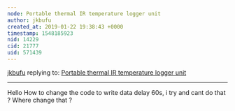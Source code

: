 ```yaml
---
node: Portable thermal IR temperature logger unit
author: jkbufu
created_at: 2019-01-22 19:38:43 +0000
timestamp: 1548185923
nid: 14229
cid: 21777
uid: 571439
---
```




[jkbufu](../profile/jkbufu) replying to: [Portable thermal IR temperature logger unit](../notes/cfastie/05-26-2017/portable-thermal-ir-temperature-logger-unit)

----
 Hello
How to change the code to write data delay 60s, i try and cant do that ? Where change that ?